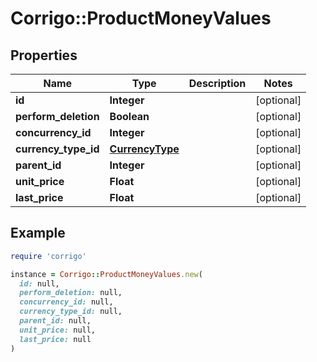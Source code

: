 # Corrigo::ProductMoneyValues

## Properties

| Name | Type | Description | Notes |
| ---- | ---- | ----------- | ----- |
| **id** | **Integer** |  | [optional] |
| **perform_deletion** | **Boolean** |  | [optional] |
| **concurrency_id** | **Integer** |  | [optional] |
| **currency_type_id** | [**CurrencyType**](CurrencyType.md) |  | [optional] |
| **parent_id** | **Integer** |  | [optional] |
| **unit_price** | **Float** |  | [optional] |
| **last_price** | **Float** |  | [optional] |

## Example

```ruby
require 'corrigo'

instance = Corrigo::ProductMoneyValues.new(
  id: null,
  perform_deletion: null,
  concurrency_id: null,
  currency_type_id: null,
  parent_id: null,
  unit_price: null,
  last_price: null
)
```

